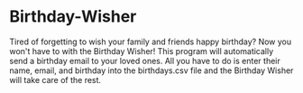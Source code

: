 # Birthday-Wisher

Tired of forgetting to wish your family and friends happy birthday?  Now you won't have to with the Birthday Wisher!  This program will automatically send a birthday email to your loved ones.  All you have to do is enter their name, email, and birthday into the birthdays.csv file and the Birthday Wisher will take care of the rest.
